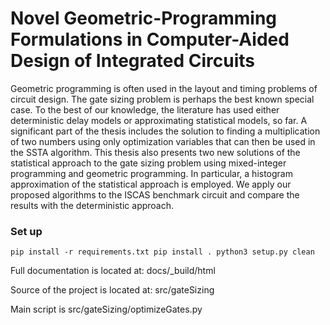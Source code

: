 # Novel Geometric-Programming Formulations  in Computer-Aided Design of Integrated Circuits

Geometric programming is often used in the layout and timing problems of circuit design.
The gate sizing problem is perhaps the best known special case. To the best of our
knowledge, the literature has used either deterministic delay models or approximating
statistical models, so far. A significant part of the thesis includes the solution to finding
a multiplication of two numbers using only optimization variables that can then be used
in the SSTA algorithm. This thesis also presents two new solutions of the statistical
approach to the gate sizing problem using mixed-integer programming and geometric
programming. In particular, a histogram approximation of the statistical approach is
employed. We apply our proposed algorithms to the ISCAS benchmark circuit and
compare the results with the deterministic approach.

### Set up ###
`pip install -r requirements.txt
pip install .
python3 setup.py clean
`

Full documentation is located at: docs/_build/html

Source of the project is located at: src/gateSizing

Main script is src/gateSizing/optimizeGates.py
